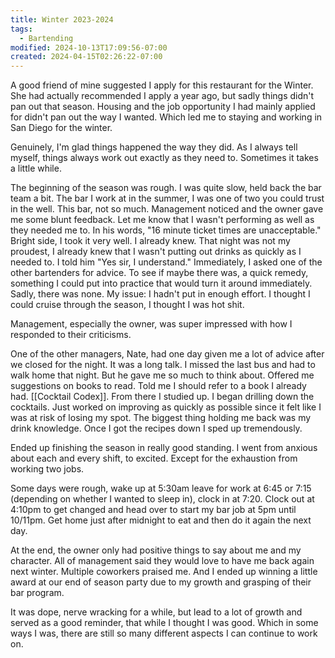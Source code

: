 ```yaml
---
title: Winter 2023-2024
tags:
  - Bartending
modified: 2024-10-13T17:09:56-07:00
created: 2024-04-15T02:26:22-07:00
---
```

A good friend of mine suggested I apply for this restaurant for the Winter.
She had actually recommended I apply a year ago, but sadly things didn't pan out that season. Housing and the job opportunity I had mainly applied for didn't pan out the way I wanted. 
Which led me to staying and working in San Diego for the winter. 

Genuinely, I'm glad things happened the way they did. 
As I always tell myself, things always work out exactly as they need to.
Sometimes it takes a little while. 

The beginning of the season was rough. I was quite slow, held back the bar team a bit. 
The bar I work at in the summer, I was one of two you could trust in the well. 
This bar, not so much.
Management noticed and the owner gave me some blunt feedback. Let me know that I wasn't performing as well as they needed me to. 
In his words, "16 minute ticket times are unacceptable."
Bright side, I took it very well.
I already knew. That night was not my proudest, I already knew that I wasn't putting out drinks as quickly as I needed to. 
I told him "Yes sir, I understand." 
Immediately, I asked one of the other bartenders for advice. To see if maybe there was, a quick remedy, something I could put into practice that would turn it around immediately.
Sadly, there was none. 
My issue: I hadn't put in enough effort.
I thought I could cruise through the season, I thought I was hot shit.

Management, especially the owner, was super impressed with how I responded to their criticisms. 

One of the other managers, Nate, had one day given me a lot of advice after we closed for the night.
It was a long talk. I missed the last bus and had to walk home that night.
But he gave me so much to think about.
Offered me suggestions on books to read. Told me I should refer to a book I already had. 
[[Cocktail Codex]].
From there I studied up. I began drilling down the cocktails. 
Just worked on improving as quickly as possible since it felt like I was at risk of losing my spot. The biggest thing holding me back was my drink knowledge. Once I got the recipes down I sped up tremendously.

Ended up finishing the season in really good standing. 
I went from anxious about each and every shift, to excited. Except for the exhaustion from working two jobs. 

Some days were rough, wake up at 5:30am leave for work at 6:45 or 7:15 (depending on whether I wanted to sleep in), clock in at 7:20. Clock out at 4:10pm to get changed and head over to start my bar job at 5pm until 10/11pm. Get home just after midnight to eat and then do it again the next day.

At the end, the owner only had positive things to say about me and my character. All of management said they would love to have me back again next winter. 
Multiple coworkers praised me.
And I ended up winning a little award at our end of season party due to my growth and grasping of their bar program. 

It was dope, nerve wracking for a while, but lead to a lot of growth and served as a good reminder, that while I thought I was good. Which in some ways I was, there are still so many different aspects I can continue to work on.